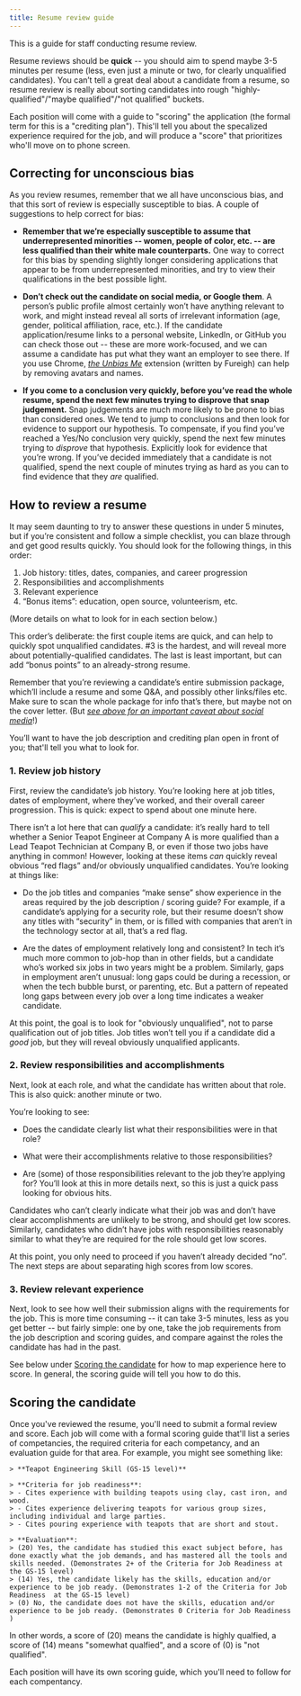 ```yaml
---
title: Resume review guide
---
```


This is a guide for staff conducting resume review.

Resume reviews should be **quick** -- you should aim to spend maybe 3-5
minutes per resume (less, even just a minute or two, for clearly
unqualified candidates). You can’t tell a great deal about a candidate
from a resume, so resume review is really about sorting candidates into
rough "highly-qualified"/"maybe qualified"/"not qualified" buckets.

Each position will come with a guide to "scoring" the application (the formal
term for this is a "crediting plan"). This'll tell you about the specalized
experience required for the job, and will produce a "score" that prioritizes
who'll move on to phone screen.

## Correcting for unconscious bias

As you review resumes, remember that we all have unconscious bias, and that this
sort of  review is especially susceptible to bias. A couple of suggestions to
help correct for bias:

- **Remember that we’re especially susceptible to assume that underrepresented
  minorities -- women, people of color, etc. -- are less qualified than their
  white male counterparts.** One way to correct for this bias by spending slightly
  longer considering applications that appear to be from underrepresented
  minorities, and try to view their qualifications in the best possible light.

- **Don’t check out the candidate on social media, or Google them**. A person’s
  public profile almost certainly won’t have anything relevant to work, and might
  instead reveal all sorts of irrelevant information (age, gender, political
  affiliation, race, etc.). If the candidate application/resume links to a
  personal website, LinkedIn, or GitHub you can check those out -- these are more
  work-focused, and we can assume a candidate has put what they want an employer
  to see there. If you use Chrome, [*the Unbias Me*](https://chrome.google.com/webstore/detail/unbias-me/bghhadboobnoikppffdojcebigmcgmam?hl=en) extension (written by Fureigh) can help by removing avatars and names.

- **If you come to a conclusion very quickly, before you’ve read the whole
  resume, spend the next few minutes trying to disprove that snap judgement.**
  Snap judgements are much more likely to be prone to bias than considered ones.
  We tend to jump to conclusions and then look for evidence to support our
  hypothesis. To compensate, if you find you’ve reached a Yes/No conclusion very
  quickly, spend the next few minutes trying to *disprove* that hypothesis.
  Explicitly look for evidence that you’re wrong. If you’ve decided immediately
  that a candidate is not qualified, spend the next couple of minutes trying as
  hard as you can to find evidence that they *are* qualified.

## How to review a resume

It may seem daunting to try to answer these questions in under 5
minutes, but if you’re consistent and follow a simple checklist, you can
blaze through and get good results quickly. You should look for the
following things, in this order:

1.  Job history: titles, dates, companies, and career progression
2.  Responsibilities and accomplishments
3.  Relevant experience
4.  “Bonus items”: education, open source, volunteerism, etc.

(More details on what to look for in each section below.)

This order’s deliberate: the first couple items are quick, and can help
to quickly spot unqualified candidates. \#3 is the hardest, and will
reveal more about potentially-qualified candidates. The last is least
important, but can add “bonus points” to an already-strong resume.

Remember that you’re reviewing a candidate’s entire submission package,
which’ll include a resume and some Q&A, and possibly other links/files
etc. Make sure to scan the whole package for info that’s there, but
maybe not on the cover letter. (But [*see above for an important caveat
about social media*](#correcting-for-unconscious-bias)!)

You’ll want to have the job description and crediting plan open in front
of you; that'll tell you what to look for.

### 1. Review job history 

First, review the candidate’s job history. You’re looking here at job
titles, dates of employment, where they’ve worked, and their overall
career progression. This is quick: expect to spend about one minute
here.

There isn’t a lot here that can *qualify* a candidate: it’s really hard
to tell whether a Senior Teapot Engineer at Company A is more qualified
than a Lead Teapot Technician at Company B, or even if those two jobs
have anything in common! However, looking at these items *can* quickly
reveal obvious “red flags” and/or obviously unqualified candidates.
You’re looking at things like:

- Do the job titles and companies “make sense” show experience in the areas
  required by the job description / scoring guide? For example, if a candidate’s
  applying for a security role, but their resume doesn’t show any titles with
  “security” in them, or is filled with companies that aren’t in the technology
  sector at all, that’s a red flag.

- Are the dates of employment relatively long and consistent? In tech
  it’s much more common to job-hop than in other fields, but a
  candidate who’s worked six jobs in two years might be a problem.
  Similarly, gaps in employment aren’t unusual: long gaps could be
  during a recession, or when the tech bubble burst, or
  parenting, etc. But a pattern of repeated long gaps between every
  job over a long time indicates a weaker candidate.

At this point, the goal is to look for "obviously unqualified", not to parse
qualification out of job titles. Job titles won’t tell you if a candidate did a
*good* job, but they will reveal obviously unqualified applicants.

### 2. Review responsibilities and accomplishments

Next, look at each role, and what the candidate has written about that
role. This is also quick: another minute or two.

You’re looking to see:

- Does the candidate clearly list what their responsibilities were in
  that role?

- What were their accomplishments relative to those responsibilities?

- Are (some) of those responsibilities relevant to the job they’re
  applying for? You’ll look at this in more details next, so this is
  just a quick pass looking for obvious hits.

Candidates who can’t clearly indicate what their job was and don’t have clear
accomplishments are unlikely to be strong, and should get low scores. Similarly,
candidates who didn’t have jobs with responsibilities reasonably similar to what
they’re are required for the role should get low scores.

At this point, you only need to proceed if you haven’t already decided
“no”. The next steps are about separating high scores from low scores.

### 3. Review relevant experience

Next, look to see how well their submission aligns with the requirements for the
job. This is more time consuming -- it can take 3-5 minutes, less as you get
better -- but fairly simple: one by one, take the job requirements from the job
description and scoring guides, and compare against the roles the candidate has
had in the past.

See below under [Scoring the candidate](#scoring-the-candidate) for how to map
experience here to score. In general, the scoring guide will tell you how to
do this.

## Scoring the candidate

Once you've reviewed the resume, you'll need to submit a formal review and
score. Each job will come with a formal scoring guide that'll list a series of
competancies, the required criteria for each competancy, and an evaluation guide
for that area. For example, you might see something like:

    > **Teapot Engineering Skill (GS-15 level)**

    > **Criteria for job readiness**:
    > - Cites experience with building teapots using clay, cast iron, and wood.
    > - Cites experience delivering teapots for various group sizes, including individual and large parties.
    > - Cites pouring experience with teapots that are short and stout.

    > **Evaluation**:
    > (20) Yes, the candidate has studied this exact subject before, has done exactly what the job demands, and has mastered all the tools and skills needed. (Demonstrates 2+ of the Criteria for Job Readiness at the GS-15 level)
    > (14) Yes, the candidate likely has the skills, education and/or experience to be job ready. (Demonstrates 1-2 of the Criteria for Job Readiness  at the GS-15 level)
    > (0) No, the candidate does not have the skills, education and/or experience to be job ready. (Demonstrates 0 Criteria for Job Readiness )

In other words, a score of (20) means the candidate is highly qualfied, a score of (14) means "somewhat qualfied", and a score of (0) is "not qualified". 

Each position will have its own scoring guide, which you'll need to follow
for each compentancy.

